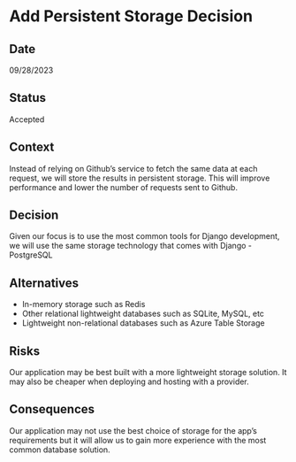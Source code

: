 # **Add Persistent Storage Decision**

## Date

09/28/2023

## **Status**

Accepted

## **Context**

Instead of relying on Github’s service to fetch the same data at each request, we will store the results in persistent storage. This will improve performance and lower the number of requests sent to Github.

## **Decision**

Given our focus is to use the most common tools for Django development, we will use the same storage technology that comes with Django - PostgreSQL

## Alternatives

- In-memory storage such as Redis
- Other relational lightweight databases such as SQLite, MySQL, etc
- Lightweight non-relational databases such as Azure Table Storage

## Risks

Our application may be best built with a more lightweight storage solution. It may also be cheaper when deploying and hosting with a provider.

## **Consequences**

Our application may not use the best choice of storage for the app’s requirements but it will allow us to gain more experience with the most common database solution.

